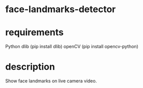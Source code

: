 # face-landmarks-detector

# requirements
Python
dlib  (pip install dlib)
openCV (pip install opencv-python)

# description
Show face landmarks on live camera video.
